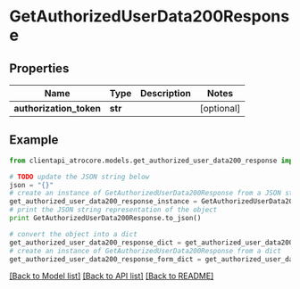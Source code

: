 # GetAuthorizedUserData200Response


## Properties
Name | Type | Description | Notes
------------ | ------------- | ------------- | -------------
**authorization_token** | **str** |  | [optional] 

## Example

```python
from clientapi_atrocore.models.get_authorized_user_data200_response import GetAuthorizedUserData200Response

# TODO update the JSON string below
json = "{}"
# create an instance of GetAuthorizedUserData200Response from a JSON string
get_authorized_user_data200_response_instance = GetAuthorizedUserData200Response.from_json(json)
# print the JSON string representation of the object
print GetAuthorizedUserData200Response.to_json()

# convert the object into a dict
get_authorized_user_data200_response_dict = get_authorized_user_data200_response_instance.to_dict()
# create an instance of GetAuthorizedUserData200Response from a dict
get_authorized_user_data200_response_form_dict = get_authorized_user_data200_response.from_dict(get_authorized_user_data200_response_dict)
```
[[Back to Model list]](../README.md#documentation-for-models) [[Back to API list]](../README.md#documentation-for-api-endpoints) [[Back to README]](../README.md)


